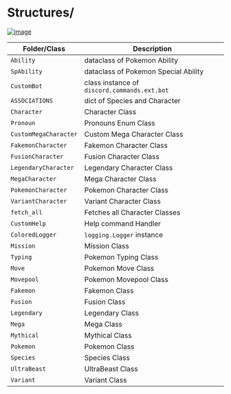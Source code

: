 # Structures/

[![image](https://img.shields.io/discord/719343092963999804?color=%237289DA&label=Parallel%20Yonder&logo=discord&logoColor=white)](https://discord.gg/CENcTvnarE)

|     Folder/Class      |                  Description                 |
|-----------------------|----------------------------------------------|
| `Ability`             | dataclass of Pokemon Ability                 |
| `SpAbility`           | dataclass of Pokemon Special Ability         |
| `CustomBot`           | class instance of `discord.commands.ext.bot` |
| `ASSOCIATIONS`        | dict of Species and Character                |
| `Character`           | Character Class                              |
| `Pronoun`             | Pronouns Enum Class                          |
| `CustomMegaCharacter` | Custom Mega Character Class                  |
| `FakemonCharacter`    | Fakemon Character Class                      |
| `FusionCharacter`     | Fusion Character Class                       |
| `LegendaryCharacter`  | Legendary Character Class                    |
| `MegaCharacter`       | Mega Character Class                         |
| `PokemonCharacter`    | Pokemon Character Class                      |
| `VariantCharacter`    | Variant Character Class                      |
| `fetch_all`           | Fetches all Character Classes                |
| `CustomHelp`          | Help command Handler                         |
| `ColoredLogger`       | `logging.Logger` instance                    |
| `Mission`             | Mission Class                                |
| `Typing`              | Pokemon Typing Class                         |
| `Move`                | Pokemon Move Class                           |
| `Movepool`            | Pokemon Movepool Class                       |
| `Fakemon`             | Fakemon Class                                |
| `Fusion`              | Fusion Class                                 |
| `Legendary`           | Legendary Class                              |
| `Mega`                | Mega Class                                   |
| `Mythical`            | Mythical Class                               |
| `Pokemon`             | Pokemon Class                                |
| `Species`             | Species Class                                |
| `UltraBeast`          | UltraBeast Class                             |
| `Variant`             | Variant Class                                |

